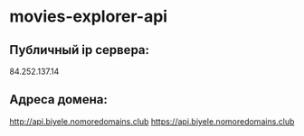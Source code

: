 # movies-explorer-api

## Публичный ip сервера:
84.252.137.14

## Адреса домена:
http://api.biyele.nomoredomains.club
https://api.biyele.nomoredomains.club
